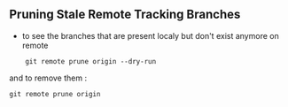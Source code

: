 
## Pruning Stale Remote Tracking Branches

- to see the branches that are present localy but don't exist anymore on remote 
```shell
    git remote prune origin --dry-run
```
and to remove them :
```shell
git remote prune origin
```



